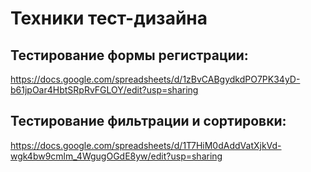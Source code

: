 # **Техники тест-дизайна**

## Тестирование формы регистрации:
<https://docs.google.com/spreadsheets/d/1zBvCABgydkdPO7PK34yD-b61jpOar4HbtSRpRvFGLOY/edit?usp=sharing>

## Тестирование фильтрации и сортировки:
<https://docs.google.com/spreadsheets/d/1T7HiM0dAddVatXjkVd-wgk4bw9cmlm_4WgugOGdE8yw/edit?usp=sharing>
